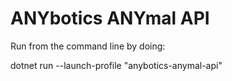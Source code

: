 # ANYbotics ANYmal API

Run from the command line by doing:

dotnet run --launch-profile "anybotics-anymal-api"